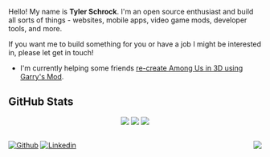 Hello! My name is **Tyler Schrock**. I'm an open source enthusiast and build all sorts of things - websites, mobile apps, video game mods, developer tools, and more.

If you want me to build something for you or have a job I might be interested in, please let get in touch!

- I'm currently helping some friends [re-create Among Us in 3D using Garry's Mod](https://github.com/NotMyWing/GarrysModAmongUs). 

## GitHub Stats

<p align="center">
    <img src="https://github-readme-stats.vercel.app/api?username=tschrock&count_private=true&show_icons=true&include_all_commits=true&line_height=25&icon_color=30a14f" />
    <img src="https://github-readme-streak-stats.herokuapp.com/?user=Tschrock" />
    <img src="https://github-readme-stats.vercel.app/api/top-langs/?username=tschrock&hide=java,c&layout=compact&langs_count=8&card_width=445" />
</p>

<h2></h2>

[![Github](https://img.shields.io/badge/-Github-000?style=for-the-badge&logo=Github&logoColor=white)](https://github.com/tschrock)
[![Linkedin](https://img.shields.io/badge/-LinkedIn-blue?style=for-the-badge&logo=Linkedin&logoColor=white)](https://www.linkedin.com/in/tschrock123/)
<a href="https://ko-fi.com/tschrock"><img align="right" src="https://img.shields.io/badge/-Buy%20me%20a%20coffee-F16061?style=for-the-badge&logo=Ko-fi&logoColor=white" /></a>
